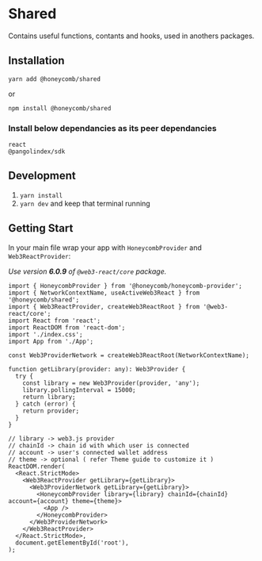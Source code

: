 # Shared
Contains useful functions, contants and hooks, used in anothers packages.

## Installation
`yarn add @honeycomb/shared`

or

`npm install @honeycomb/shared`

### Install below dependancies as its peer dependancies

```
react
@pangolindex/sdk
```

## Development

1. `yarn install`
2. `yarn dev` and keep that terminal running


## Getting Start
In your main file wrap your app with `HoneycombProvider` and `Web3ReactProvider`:

_Use version **6.0.9** of `@web3-react/core` package._

```tsx
import { HoneycombProvider } from '@honeycomb/honeycomb-provider';
import { NetworkContextName, useActiveWeb3React } from '@honeycomb/shared';
import { Web3ReactProvider, createWeb3ReactRoot } from '@web3-react/core';
import React from 'react';
import ReactDOM from 'react-dom';
import './index.css';
import App from './App';

const Web3ProviderNetwork = createWeb3ReactRoot(NetworkContextName);

function getLibrary(provider: any): Web3Provider {
  try {
    const library = new Web3Provider(provider, 'any');
    library.pollingInterval = 15000;
    return library;
  } catch (error) {
    return provider;
  }
}

// library -> web3.js provider
// chainId -> chain id with which user is connected
// account -> user's connected wallet address
// theme -> optional ( refer Theme guide to customize it )
ReactDOM.render(
  <React.StrictMode>
    <Web3ReactProvider getLibrary={getLibrary}>
      <Web3ProviderNetwork getLibrary={getLibrary}>
        <HoneycombProvider library={library} chainId={chainId} account={account} theme={theme}>
          <App />
        </HoneycombProvider>
      </Web3ProviderNetwork>
    </Web3ReactProvider>
  </React.StrictMode>,
  document.getElementById('root'),
);
```